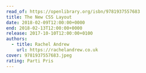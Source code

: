 ```yaml
---
read_of: https://openlibrary.org/isbn/9781937557683
title: The New CSS Layout
date: 2018-02-09T12:00:00+0000
end: 2018-02-13T12:00:00+0000
release: 2017-10-10T12:00:00+0100
authors:
  - title: Rachel Andrew
    url: https://rachelandrew.co.uk
cover: 9781937557683.jpeg
rating: Parti Pris
---
```

